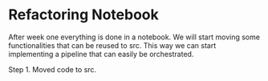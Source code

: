 # Refactoring Notebook

After week one everything is done in a notebook. We will start moving some functionalities that can be reused to src. This way we can start implementing a pipeline that can easily be orchestrated.

Step 1. Moved code to src.